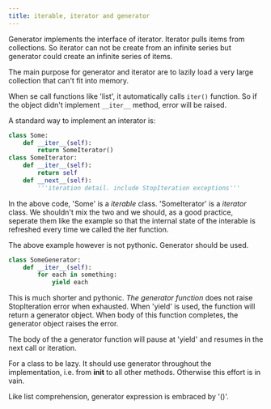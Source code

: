 ```yaml
---
title: iterable, iterator and generator
---
```


Generator implements the interface of iterator. Iterator pulls items from collections. So iterator can not be create from an infinite series but generator could create an infinite series of items.

The main purpose for generator and iterator are to lazily load a very large collection that can't fit into memory.

When se call functions like 'list', it automatically calls `iter()` function. So if the object didn't implement `__iter__` method, error will be raised.

A standard way to implement an interator is:

```python
class Some:
    def __iter__(self):
        return SomeIterator()
class SomeIterator:
    def __iter__(self):
        return self
    def __next__(self):
        '''iteration detail. include StopIteration exceptions'''   
```

In the above code, 'Some' is a _iterable_ class. 'SomeIterator' is a _iterator_ class. We shouldn't mix the two and we should, as a good practice, seperate them like the example so that the internal state of the interable is refreshed every time we called the iter function.

The above example however is not pythonic. Generator should be used.

```python
class SomeGenerator:
    def __iter__(self):
        for each in something:
            yield each
```

This is much shorter and pythonic. _The generator function_ does not raise StopIteration error when exhausted. When 'yield' is used, the function will return a generator object. When body of this function completes, the generator object raises the error.

The body of the a generator function will pause at 'yield' and resumes in the next call or iteration.

For a class to be lazy. It should use generator throughout the implementation, i.e. from __init__ to all other methods. Otherwise this effort is in vain.

Like list comprehension, generator expression is embraced by '()'.
